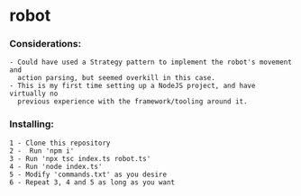 # robot

### Considerations:
    - Could have used a Strategy pattern to implement the robot's movement and
      action parsing, but seemed overkill in this case.
    - This is my first time setting up a NodeJS project, and have virtually no
      previous experience with the framework/tooling around it.

### Installing:
    1 - Clone this repository
    2 -  Run 'npm i'
    3 - Run 'npx tsc index.ts robot.ts'
    4 - Run 'node index.ts'
    5 - Modify 'commands.txt' as you desire
    6 - Repeat 3, 4 and 5 as long as you want
